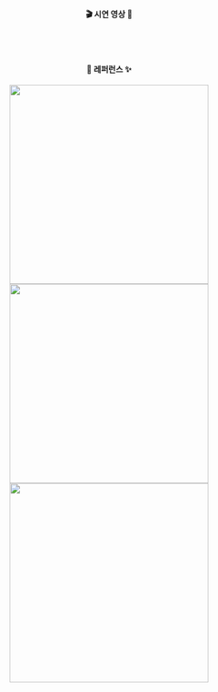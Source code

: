 <div align=center>
  <h4>🎬 시연 영상 👣</h4>
  <!-- <img src="https://github.com/user-attachments/assets/f386bfaf-9c53-4cb1-8e36-98e1b7f39842"> -->
  <br><br>
  <h4>👀 레퍼런스 ✨</h4>
  <img src="https://img.wkorea.com/w/2022/07/style_62df5ade7e441-593x1200.jpg" height="350px">
  <img src="https://blog.kakaocdn.net/dn/cbVrNL/btrJItxRzmV/KpxYGidfJvYSneVQ7GmwM1/img.jpg" height="350px">
  <img src="https://media.nudge-community.com/6821046" height="350px">
</div>
